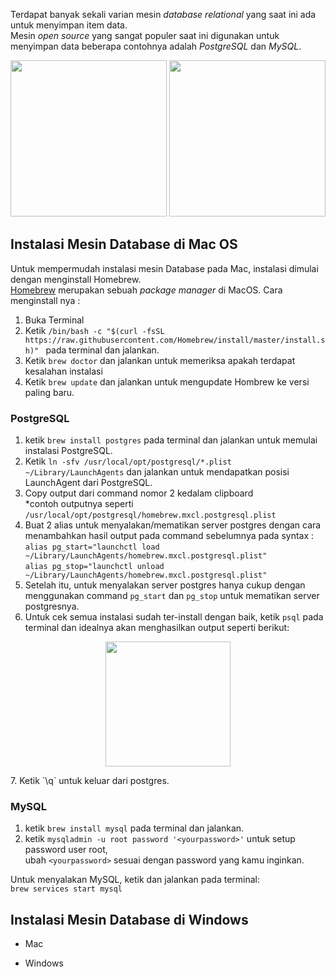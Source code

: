 Terdapat banyak sekali varian mesin *database relational* yang saat ini ada untuk menyimpan item data.<br/>
Mesin *open source* yang sangat populer saat ini digunakan untuk menyimpan data beberapa contohnya adalah *PostgreSQL* dan *MySQL*.
<p align="center">
<img src="./sql-101/Images/postgre-img.jpg" width="250" />
<img src="./sql-101/Images/mysql-img.jpg" width="250" />
</p> 

## Instalasi Mesin Database di Mac OS
Untuk mempermudah instalasi mesin Database pada Mac, instalasi dimulai dengan menginstall Homebrew. <br/>
[Homebrew](https://brew.sh/) merupakan sebuah *package manager* di MacOS. Cara menginstall nya : 
1. Buka Terminal 
2. Ketik `/bin/bash -c "$(curl -fsSL https://raw.githubusercontent.com/Homebrew/install/master/install.sh)"
` pada terminal dan jalankan.
3. Ketik `brew doctor` dan jalankan untuk memeriksa apakah terdapat kesalahan instalasi 
4. Ketik `brew update` dan jalankan untuk mengupdate Hombrew ke versi paling baru. <br/>

### PostgreSQL <br/>

1. ketik `brew install postgres` pada terminal dan jalankan untuk memulai instalasi PostgreSQL.
2. Ketik `ln -sfv /usr/local/opt/postgresql/*.plist ~/Library/LaunchAgents` dan jalankan untuk mendapatkan posisi LaunchAgent dari PostgreSQL. 
3. Copy output dari command nomor 2 kedalam clipboard <br/>*contoh outputnya seperti `/usr/local/opt/postgresql/homebrew.mxcl.postgresql.plist`
4. Buat 2 alias untuk menyalakan/mematikan server postgres dengan cara menambahkan hasil output pada command sebelumnya pada syntax :
<br/>`alias pg_start="launchctl load ~/Library/LaunchAgents/homebrew.mxcl.postgresql.plist"` <br/>
`alias pg_stop="launchctl unload ~/Library/LaunchAgents/homebrew.mxcl.postgresql.plist"`
5. Setelah itu, untuk menyalakan server postgres hanya cukup dengan menggunakan command `pg_start` dan `pg_stop` untuk mematikan server postgresnya.
6. Untuk cek semua instalasi sudah ter-install dengan baik, ketik `psql` pada terminal dan idealnya akan menghasilkan output seperti berikut: <br/>
<p align="center">
<img src="./sql-101/Images/postgre-success.png" width="200" />
</p> 
7. Ketik `\q` untuk keluar dari postgres.

### MySQL <br/>

1. ketik `brew install mysql` pada terminal dan jalankan.
2. ketik `mysqladmin -u root password '<yourpassword>'` untuk setup password user root, <br/>
ubah `<yourpassword>` sesuai dengan password yang kamu inginkan.

Untuk menyalakan MySQL, ketik dan jalankan pada terminal: <br/>
`brew services start mysql` <br/>


## Instalasi Mesin Database di Windows

* Mac <br/>


* Windows <br/>



